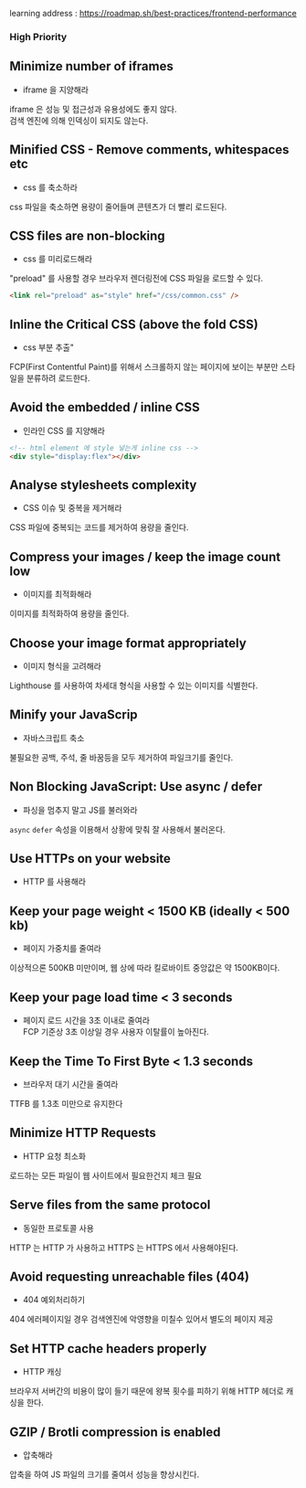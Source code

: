 learning address : https://roadmap.sh/best-practices/frontend-performance

### High Priority

## Minimize number of iframes

- iframe 을 지양해라

iframe 은 성능 및 접근성과 유용성에도 좋지 않다.  
검색 엔진에 의해 인덱싱이 되지도 않는다.

## Minified CSS - Remove comments, whitespaces etc

- css 를 축소하라

css 파일을 축소하면 용량이 줄어들며 콘텐츠가 더 빨리 로드된다.

## CSS files are non-blocking

- css 를 미리로드해라

"preload" 를 사용할 경우 브라우저 렌더링전에 CSS 파일을 로드할 수 있다.

```html
<link rel="preload" as="style" href="/css/common.css" />
```

## Inline the Critical CSS (above the fold CSS)

- css 부분 추출"

FCP(First Contentful Paint)를 위해서 스크롤하지 않는 페이지에 보이는 부분만 스타일을 분류하려 로드한다.

## Avoid the embedded / inline CSS

- 인라인 CSS 를 지양해라

```html
<!-- html element 에 style 넣는게 inline css -->
<div style="display:flex"></div>
```

## Analyse stylesheets complexity

- CSS 이슈 및 중복을 제거해라

CSS 파일에 중복되는 코드를 제거하여 용량을 줄인다.

## Compress your images / keep the image count low

- 이미지를 최적화해라

이미지를 최적화하여 용량을 줄인다.

## Choose your image format appropriately

- 이미지 형식을 고려해라

Lighthouse 를 사용하여 차세대 형식을 사용할 수 있는 이미지를 식별한다.

## Minify your JavaScrip

- 자바스크립트 축소

불필요한 공백, 주석, 줄 바꿈등을 모두 제거하여 파일크기를 줄인다.

## Non Blocking JavaScript: Use async / defer

- 파싱을 멈추지 말고 JS를 불러와라

`async` `defer` 속성을 이용해서 상황에 맞춰 잘 사용해서 불러온다.

## Use HTTPs on your website

- HTTP 를 사용해라

## Keep your page weight < 1500 KB (ideally < 500 kb)

- 페이지 가중치를 줄여라

이상적으론 500KB 미만이며, 웹 상에 따라 킬로바이트 중앙값은 약 1500KB이다.

## Keep your page load time < 3 seconds

- 페이지 로드 시간을 3초 이내로 줄여라  
  FCP 기준상 3초 이상일 경우 사용자 이탈률이 높아진다.

## Keep the Time To First Byte < 1.3 seconds

- 브라우저 대기 시간을 줄여라

TTFB 를 1.3초 미만으로 유지한다

## Minimize HTTP Requests

- HTTP 요청 최소화

로드하는 모든 파일이 웹 사이트에서 필요한건지 체크 필요

## Serve files from the same protocol

- 동일한 프로토콜 사용

HTTP 는 HTTP 가 사용하고 HTTPS 는 HTTPS 에서 사용해야된다.

## Avoid requesting unreachable files (404)

- 404 예외처리하기

404 에러페이지일 경우 검색엔진에 악영향을 미칠수 있어서 별도의 페이지 제공

## Set HTTP cache headers properly

- HTTP 캐싱

브라우저 서버간의 비용이 많이 들기 때문에 왕복 횟수를 피하기 위해 HTTP 헤더로 캐싱을 한다.

## GZIP / Brotli compression is enabled

- 압축해라

압축을 하여 JS 파일의 크기를 줄여서 성능을 향상시킨다.
